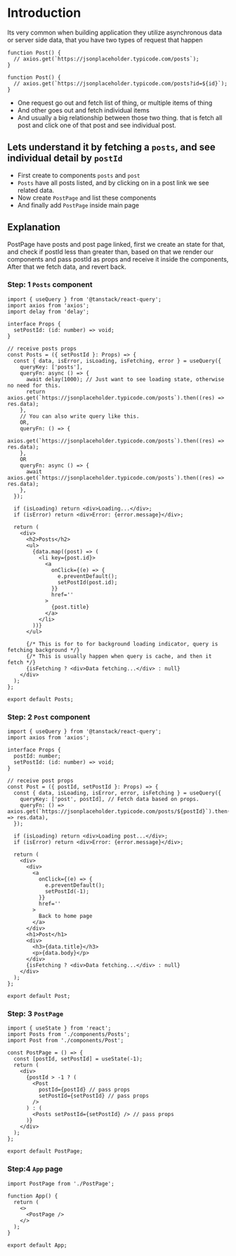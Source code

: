 # Introduction

Its very common when building application they utilize asynchronous data or server side data, that you have two types of request that happen

```tsx
function Post() {
  // axios.get(`https://jsonplaceholder.typicode.com/posts`);
}
```

```tsx
function Post() {
  // axios.get(`https://jsonplaceholder.typicode.com/posts?id=${id}`);
}
```

- One request go out and fetch list of thing, or multiple items of thing
- And other goes out and fetch individual items
- And usually a big relationship between those two thing. that is fetch all post and click one of that post and see individual post.

## Lets understand it by fetching a `posts`, and see individual detail by `postId`

- First create to components `posts` and `post`
- `Posts` have all posts listed, and by clicking on in a post link we see related data.
- Now create `PostPage` and list these components
- And finally add `PostPage` inside main page

## Explanation

PostPage have posts and post page linked, first we create an state for that, and check if postId less than greater than, based on that we render our components and pass postId as props and receive it inside the components, After that we fetch data, and revert back.

### Step: 1 `Posts` component

```tsx
import { useQuery } from '@tanstack/react-query';
import axios from 'axios';
import delay from 'delay';

interface Props {
  setPostId: (id: number) => void;
}

// receive posts props
const Posts = ({ setPostId }: Props) => {
  const { data, isError, isLoading, isFetching, error } = useQuery({
    queryKey: ['posts'],
    queryFn: async () => {
      await delay(1000); // Just want to see loading state, otherwise no need for this.
      return axios.get(`https://jsonplaceholder.typicode.com/posts`).then((res) => res.data);
    },
    // You can also write query like this.
    OR,
    queryFn: () => {
      axios.get(`https://jsonplaceholder.typicode.com/posts`).then((res) => res.data);
    },
    OR
    queryFn: async () => {
      await axios.get(`https://jsonplaceholder.typicode.com/posts`).then((res) => res.data);
    },
  });

  if (isLoading) return <div>Loading...</div>;
  if (isError) return <div>Error: {error.message}</div>;

  return (
    <div>
      <h2>Posts</h2>
      <ul>
        {data.map((post) => (
          <li key={post.id}>
            <a
              onClick={(e) => {
                e.preventDefault();
                setPostId(post.id);
              }}
              href=''
            >
              {post.title}
            </a>
          </li>
        ))}
      </ul>

      {/* This is for to for background loading indicator, query is fetching background */}
      {/* This is usually happen when query is cache, and then it fetch */}
      {isFetching ? <div>Data fetching...</div> : null}
    </div>
  );
};

export default Posts;
```

### Step: 2 `Post` component

```tsx
import { useQuery } from '@tanstack/react-query';
import axios from 'axios';

interface Props {
  postId: number;
  setPostId: (id: number) => void;
}

// receive post props
const Post = ({ postId, setPostId }: Props) => {
  const { data, isLoading, isError, error, isFetching } = useQuery({
    queryKey: ['post', postId], // Fetch data based on props.
    queryFn: () => axios.get(`https://jsonplaceholder.typicode.com/posts/${postId}`).then((res) => res.data),
  });

  if (isLoading) return <div>Loading post...</div>;
  if (isError) return <div>Error: {error.message}</div>;

  return (
    <div>
      <div>
        <a
          onClick={(e) => {
            e.preventDefault();
            setPostId(-1);
          }}
          href=''
        >
          Back to home page
        </a>
      </div>
      <h1>Post</h1>
      <div>
        <h3>{data.title}</h3>
        <p>{data.body}</p>
      </div>
      {isFetching ? <div>Data fetching...</div> : null}
    </div>
  );
};

export default Post;
```

### Step: 3 `PostPage`

```tsx
import { useState } from 'react';
import Posts from './components/Posts';
import Post from './components/Post';

const PostPage = () => {
  const [postId, setPostId] = useState(-1);
  return (
    <div>
      {postId > -1 ? (
        <Post
          postId={postId} // pass props
          setPostId={setPostId} // pass props
        />
      ) : (
        <Posts setPostId={setPostId} /> // pass props
      )}
    </div>
  );
};

export default PostPage;
```

### Step:4 `App` page

```tsx
import PostPage from './PostPage';

function App() {
  return (
    <>
      <PostPage />
    </>
  );
}

export default App;
```
